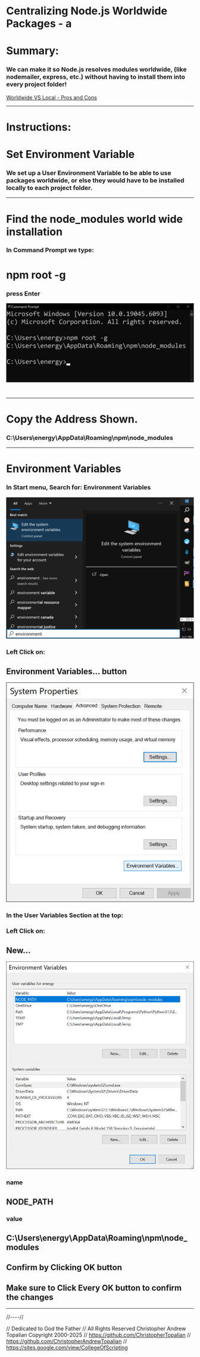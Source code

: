 # Centralizing Node.js Worldwide Packages - a

# Summary: 
### We can make it so Node.js resolves modules worldwide, (like nodemailer, express, etc.) without having to install them into every project folder!

[Worldwide VS Local - Pros and Cons](centralizing_nodejs_worldwide_packages_b.md)

---

# Instructions:

# Set Environment Variable

### We set up a **User Environment Variable** to be able to use packages worldwide, or else they would have to be installed locally to each project folder.

---

# Find the node_modules world wide installation

### In Command Prompt we type:

# npm root -g
### press Enter

![001](textures/001.PNG)

> #

> #

---

# Copy the Address Shown.
### **C:\Users\energy\AppData\Roaming\npm\node_modules**

---

# Environment Variables

### In **Start menu**, Search for:   Environment Variables

![002](textures/002.PNG)  

### Left Click on:
## **Environment Variables... button**

![003](textures/003.PNG)  

### In the **User Variables** Section at the top:  

### Left Click on:
## **New...**

![004](textures/004.PNG)  

### name
## NODE_PATH

### value
## C:\Users\energy\AppData\Roaming\npm\node_modules

## Confirm by Clicking **OK button**
## Make sure to Click Every **OK button** to confirm the changes

---

//----//

// Dedicated to God the Father
// All Rights Reserved Christopher Andrew Topalian Copyright 2000-2025
// https://github.com/ChristopherTopalian
// https://github.com/ChristopherAndrewTopalian
// https://sites.google.com/view/CollegeOfScripting

